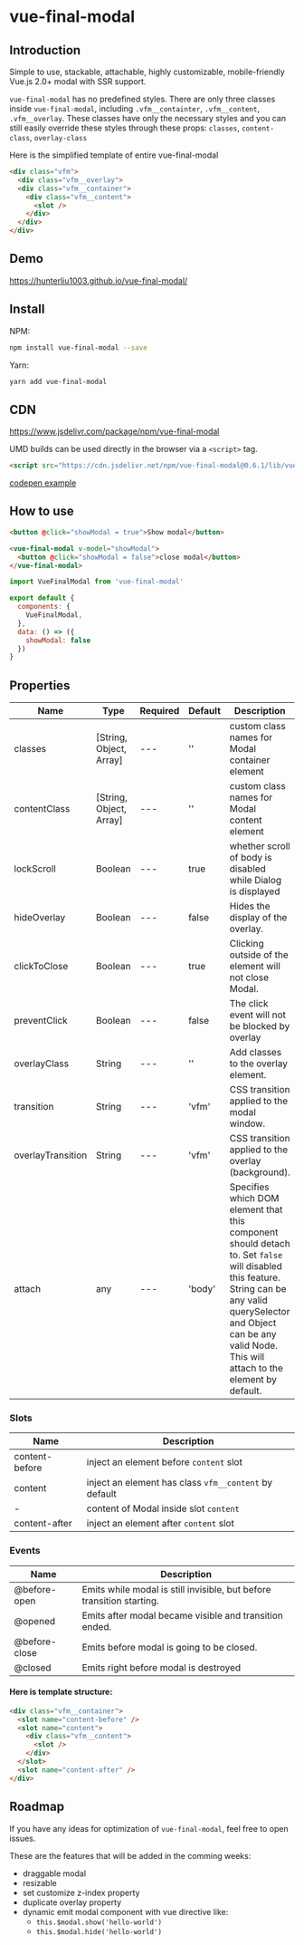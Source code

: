 # vue-final-modal

## Introduction

Simple to use, stackable, attachable, highly customizable, mobile-friendly Vue.js 2.0+ modal with SSR support.

`vue-final-modal` has no predefined styles.
There are only three classes inside `vue-final-modal`, including `.vfm__containter`, `.vfm__content`, `.vfm__overlay`. These classes have only the necessary styles and you can still easily override these styles through these props: `classes`, `content-class`, `overlay-class`

Here is the simplified template of entire vue-final-modal

```html
<div class="vfm">
  <div class="vfm__overlay">
  <div class="vfm__container">
    <div class="vfm__content">
      <slot />
    </div>
  </div>
</div>
```

## Demo

https://hunterliu1003.github.io/vue-final-modal/

## Install

NPM:
```bash
npm install vue-final-modal --save
```

Yarn: 

```bash
yarn add vue-final-modal
```

## CDN

https://www.jsdelivr.com/package/npm/vue-final-modal

UMD builds can be used directly in the browser via a `<script>` tag. 

```html
<script src="https://cdn.jsdelivr.net/npm/vue-final-modal@0.6.1/lib/vue-final-modal.umd.min.js"></script>
```

[codepen example](https://codepen.io/hunterliu1003/pen/PoZmbPm?editors=1010)

## How to use

```html
<button @click="showModal = true">Show modal</button>

<vue-final-modal v-model="showModal">
  <button @click="showModal = false">close modal</button>
</vue-final-modal>
```

```js
import VueFinalModal from 'vue-final-modal'

export default {
  components: {
    VueFinalModal,
  },
  data: () => ({
    showModal: false
  })
}
```

## Properties

| Name | Type | Required | Default | Description |
| ---  | ---  | ---      | ---     | ---         |
| classes | [String, Object, Array] | --- | '' | custom class names for Modal container element |
| contentClass | [String, Object, Array] | --- | '' | custom class names for Modal content element |
| lockScroll | Boolean | --- | true | whether scroll of body is disabled while Dialog is displayed |
| hideOverlay | Boolean | --- | false | Hides the display of the overlay. |
| clickToClose | Boolean | --- | true | Clicking outside of the element will not close Modal. |
| preventClick | Boolean | --- | false | The click event will not be blocked by overlay |
| overlayClass | String | --- | '' | Add classes to the overlay element. |
| transition | String | --- | 'vfm' | CSS transition applied to the modal window. |
| overlayTransition | String | --- | 'vfm' | CSS transition applied to the overlay (background). |
| attach | any | --- | 'body' | Specifies which DOM element that this component should detach to. Set `false` will disabled this feature. String can be any valid querySelector and Object can be any valid Node.  This will attach to the <body> element by default. |

### Slots

| Name         | Description |
| ---          | --- |
| content-before  | inject an element before `content` slot |
| content  | inject an element has class `vfm__content` by default |
| -  | content of Modal inside slot `content` |
| content-after  | inject an element after `content` slot |

### Events

| Name         | Description |
| ---          | --- |
| @before-open  | Emits while modal is still invisible, but before transition starting. |
| @opened  | Emits after modal became visible and transition ended. |
| @before-close  | Emits before modal is going to be closed. |
| @closed  | Emits right before modal is destroyed |


#### Here is template structure:

```html
<div class="vfm__container">
  <slot name="content-before" />
  <slot name="content">
    <div class="vfm__content">
      <slot />
    </div>
  </slot>
  <slot name="content-after" />
</div>
```

## Roadmap

If you have any ideas for optimization of `vue-final-modal`, feel free to open issues.

These are the features that will be added in the comming weeks:

- draggable modal
- resizable
- set customize z-index property
- duplicate overlay property
- dynamic emit modal component with vue directive like:
  - `this.$modal.show('hello-world')`
  - `this.$modal.hide('hello-world')`
